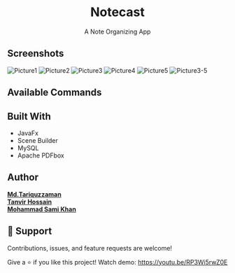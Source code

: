 <h1 align="center">Notecast</h1>

<p align="center">A Note Organizing App</p>

## Screenshots
<img src="https://i.ibb.co/RN3xGQd/Picture1.png" alt="Picture1" border="0">
<img src="https://i.ibb.co/G03XWnT/Picture2.png" alt="Picture2" border="0">
<img src="https://i.ibb.co/BynGHyP/Picture3.png" alt="Picture3" border="0">
<img src="https://i.ibb.co/HBv8318/Picture4.png" alt="Picture4" border="0">
<img src="https://i.ibb.co/rs7sRsC/Picture5.png" alt="Picture5" border="0">
<img src="https://i.ibb.co/d7zP5Q6/Picture3-5.png" alt="Picture3-5" border="0">


## Available Commands

## Built With

- JavaFx
- Scene Builder
- MySQL
- Apache PDFbox

## Author

[**Md.Tariquzzaman**](https://github.com/Tariquzzaman-faisal "Md. Tariquzzaman")<br>
[**Tanvir Hossain**](https://github.com/Trex1102 "Tanvir Hossain")<br>
[**Mohammad Sami Khan**](https://github.com/SamiKhan-cse19 "Mohammad Sami Khan")

## 🤝 Support

Contributions, issues, and feature requests are welcome!

Give a ⭐️ if you like this project!
Watch demo: https://youtu.be/RP3Wi5rwZ0E
